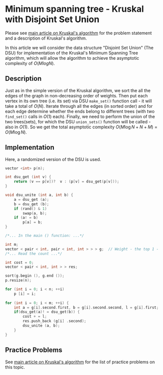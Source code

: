 <!--?title Minimum spanning tree - Kruskal with Disjoint Set Union -->

# Minimum spanning tree - Kruskal with Disjoint Set Union

Please see [main article on Kruskal's algorithm](./graph/mst_kruskal.html) for the problem statement and a description of Kruskal's algorithm.

In this article we will consider the data structure "Disjoint Set Union" (The DSU) for implementation of the Kruskal's Minimum Spanning Tree algorithm, which will allow the algorithm to achieve the asymptotic complexity of $O(M log N)$.

## Description

Just as in the simple version of the Kruskal algorithm, we sort the all the edges of the graph in non-decreasing order of weights. Then put each vertex in its own tree (i.e. its set) via DSU `make_set()` function call - it will take a total of $O(N)$. Iterate through all the edges (in sorted order) and for each edge determine whether the ends belong to different trees (with two `find_set()` calls in $O(1)$ each). Finally, we need to perform the union of the two trees(sets), for which the DSU `union_sets()` function will be called - also in $O(1)$. So we get the total asymptotic complexity $O(M \log N + N + M)$ = $O(M \log N)$.

## Implementation

Here, a randomized version of the DSU is used.

```cpp
vector <int> p(n);

int dsu_get (int v) {
    return (v == p[v])?  v : (p[v] = dsu_get(p[v]));
}

void dsu_unite (int a, int b) {
    a = dsu_get (a);
    b = dsu_get (b);
    if (rand() & 1)
        swap(a, b);
    if (a! = b)
        p[a] = b;
}

/*... In the main () function: ...*/

int m;
vector < pair < int, pair < int, int > > > g;  // Weight - the top 1 - top 2
/*... Read the count ...*/

int cost = 0;
vector < pair < int, int > > res;

sort(g.begin (), g.end ());
p.resize(n);

for (int i = 0; i < n; ++i)
    p [i] = i;
    
for (int i = 0; i < m; ++i) {
    int a = g[i].second.first, b = g[i].second.second, l = g[i].first;
    if(dsu_get(a)! = dsu_get(b)) {
        cost + = l;
        res.push_back (g[i] .second);
        dsu_unite (a, b);
    }
}
```

## Practice Problems

See [main article on Kruskal's algorithm](./graph/mst_kruskal.html) for the list of practice problems on this topic.
